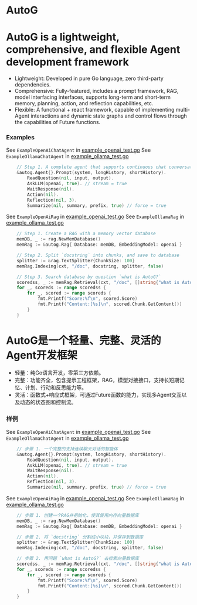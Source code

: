 # AutoG

# AutoG is a lightweight, comprehensive, and flexible Agent development framework

- Lightweight: Developed in pure Go language, zero third-party dependencies.
- Comprehensive: Fully-featured, includes a prompt framework, RAG, model interfacing interfaces, supports long-term and short-term memory, planning, action, and reflection capabilities, etc.
- Flexible: A functional + react framework, capable of implementing multi-Agent interactions and dynamic state graphs and control flows through the capabilities of Future functions.

### Examples

See `ExampleOpenAiChatAgent` in [example_openai_test.go](./example_openai_test.go)
See `ExampleOllamaChatAgent` in [example_ollama_test.go](./example_ollama_test.go)
```go
    // Step 1. A complete agent that supports continuous chat conversations
    &autog.Agent{}.Prompt(system, longHistory, shortHistory).
        ReadQuestion(nil, input, output).
        AskLLM(openai, true). // stream = true
        WaitResponse(nil).
        Action(nil).
        Reflection(nil, 3).
        Summarize(nil, summary, prefix, true) // force = true
```

See `ExampleOpenAiRag` in [example_openai_test.go](./example_openai_test.go)
See `ExampleOllamaRag` in [example_ollama_test.go](./example_ollama_test.go)
```go
    // Step 1. Create a RAG with a memory vector database
    memDB, _ := rag.NewMemDatabase()
    memRag := &autog.Rag{ Database: memDB, EmbeddingModel: openai }

    // Step 2. Split `docstring` into chunks, and save to database
    splitter := &rag.TextSplitter{ChunkSize: 100}
    memRag.Indexing(cxt, "/doc", docstring, splitter, false)

    // Step 3. Search database by question `what is AutoG?`
    scoredss, _ := memRag.Retrieval(cxt, "/doc", []string{"what is AutoG?"}, 3)
    for _, scoreds := range scoredss {
        for _, scored := range scoreds {
            fmt.Printf("Score:%f\n", scored.Score)
            fmt.Printf("Content:[%s]\n", scored.Chunk.GetContent())
        }
    }
```

# AutoG是一个轻量、完整、灵活的Agent开发框架

- 轻量：纯Go语言开发，零第三方依赖。
- 完整：功能齐全，包含提示工程框架，RAG，模型对接接口，支持长短期记忆、计划、行动和反思能力等。
- 灵活：函数式+响应式框架，可通过Future函数的能力，实现多Agent交互以及动态的状态图和控制流。

### 样例

See `ExampleOpenAiChatAgent` in [example_openai_test.go](./example_openai_test.go)
See `ExampleOllamaChatAgent` in [example_ollama_test.go](./example_ollama_test.go)
```go
    // 步骤 1. 一个完整的支持连续聊天对话的智能体
    &autog.Agent{}.Prompt(system, longHistory, shortHistory).
        ReadQuestion(nil, input, output).
        AskLLM(openai, true). // stream = true
        WaitResponse(nil).
        Action(nil).
        Reflection(nil, 3).
        Summarize(nil, summary, prefix, true) // force = true
```

See `ExampleOpenAiRag` in [example_openai_test.go](./example_openai_test.go)
See `ExampleOllamaRag` in [example_ollama_test.go](./example_ollama_test.go)
```go
    // 步骤 1. 创建一个RAG并初始化，使其使用内存向量数据库
    memDB, _ := rag.NewMemDatabase()
    memRag := &autog.Rag{ Database: memDB, EmbeddingModel: openai }

    // 步骤 2. 将 `docstring` 分割成小块块，并保存到数据库
    splitter := &rag.TextSplitter{ChunkSize: 100}
    memRag.Indexing(cxt, "/doc", docstring, splitter, false)

    // 步骤 2. 用问题 `what is AutoG?` 去检索向量数据库
    scoredss, _ := memRag.Retrieval(cxt, "/doc", []string{"what is AutoG?"}, 3)
    for _, scoreds := range scoredss {
        for _, scored := range scoreds {
            fmt.Printf("Score:%f\n", scored.Score)
            fmt.Printf("Content:[%s]\n", scored.Chunk.GetContent())
        }
    }
```
